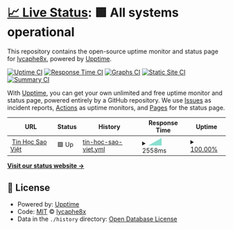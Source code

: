 # [📈 Live Status](https://demo.upptime.js.org): <!--live status--> **🟩 All systems operational**

This repository contains the open-source uptime monitor and status page for [lycaphe8x](https://demo.upptime.js.org), powered by [Upptime](https://github.com/upptime/upptime).

[![Uptime CI](https://github.com/lycaphe8x/uptime/workflows/Uptime%20CI/badge.svg)](https://github.com/lycaphe8x/uptime/actions?query=workflow%3A%22Uptime+CI%22)
[![Response Time CI](https://github.com/lycaphe8x/uptime/workflows/Response%20Time%20CI/badge.svg)](https://github.com/lycaphe8x/uptime/actions?query=workflow%3A%22Response+Time+CI%22)
[![Graphs CI](https://github.com/lycaphe8x/uptime/workflows/Graphs%20CI/badge.svg)](https://github.com/lycaphe8x/uptime/actions?query=workflow%3A%22Graphs+CI%22)
[![Static Site CI](https://github.com/lycaphe8x/uptime/workflows/Static%20Site%20CI/badge.svg)](https://github.com/lycaphe8x/uptime/actions?query=workflow%3A%22Static+Site+CI%22)
[![Summary CI](https://github.com/lycaphe8x/uptime/workflows/Summary%20CI/badge.svg)](https://github.com/lycaphe8x/uptime/actions?query=workflow%3A%22Summary+CI%22)

With [Upptime](https://upptime.js.org), you can get your own unlimited and free uptime monitor and status page, powered entirely by a GitHub repository. We use [Issues](https://github.com/lycaphe8x/uptime/issues) as incident reports, [Actions](https://github.com/lycaphe8x/uptime/actions) as uptime monitors, and [Pages](https://demo.upptime.js.org) for the status page.

<!--start: status pages-->
<!-- This summary is generated by Upptime (https://github.com/upptime/upptime) -->
<!-- Do not edit this manually, your changes will be overwritten -->
<!-- prettier-ignore -->
| URL | Status | History | Response Time | Uptime |
| --- | ------ | ------- | ------------- | ------ |
| <img alt="" src="https://icons.duckduckgo.com/ip3/www.blogdaytinhoc.com.ico" height="13"> [Tin Học Sao Việt](https://www.blogdaytinhoc.com) | 🟩 Up | [tin-hoc-sao-viet.yml](https://github.com/lycaphe8x/uptime/commits/HEAD/history/tin-hoc-sao-viet.yml) | <details><summary><img alt="Response time graph" src="./graphs/tin-hoc-sao-viet/response-time-week.png" height="20"> 2558ms</summary><br><a href="https://lycaphe8x.github.io/uptime/history/tin-hoc-sao-viet"><img alt="Response time 2558" src="https://img.shields.io/endpoint?url=https%3A%2F%2Fraw.githubusercontent.com%2Flycaphe8x%2Fuptime%2FHEAD%2Fapi%2Ftin-hoc-sao-viet%2Fresponse-time.json"></a><br><a href="https://lycaphe8x.github.io/uptime/history/tin-hoc-sao-viet"><img alt="24-hour response time 2558" src="https://img.shields.io/endpoint?url=https%3A%2F%2Fraw.githubusercontent.com%2Flycaphe8x%2Fuptime%2FHEAD%2Fapi%2Ftin-hoc-sao-viet%2Fresponse-time-day.json"></a><br><a href="https://lycaphe8x.github.io/uptime/history/tin-hoc-sao-viet"><img alt="7-day response time 2558" src="https://img.shields.io/endpoint?url=https%3A%2F%2Fraw.githubusercontent.com%2Flycaphe8x%2Fuptime%2FHEAD%2Fapi%2Ftin-hoc-sao-viet%2Fresponse-time-week.json"></a><br><a href="https://lycaphe8x.github.io/uptime/history/tin-hoc-sao-viet"><img alt="30-day response time 2558" src="https://img.shields.io/endpoint?url=https%3A%2F%2Fraw.githubusercontent.com%2Flycaphe8x%2Fuptime%2FHEAD%2Fapi%2Ftin-hoc-sao-viet%2Fresponse-time-month.json"></a><br><a href="https://lycaphe8x.github.io/uptime/history/tin-hoc-sao-viet"><img alt="1-year response time 2558" src="https://img.shields.io/endpoint?url=https%3A%2F%2Fraw.githubusercontent.com%2Flycaphe8x%2Fuptime%2FHEAD%2Fapi%2Ftin-hoc-sao-viet%2Fresponse-time-year.json"></a></details> | <details><summary><a href="https://lycaphe8x.github.io/uptime/history/tin-hoc-sao-viet">100.00%</a></summary><a href="https://lycaphe8x.github.io/uptime/history/tin-hoc-sao-viet"><img alt="All-time uptime 100.00%" src="https://img.shields.io/endpoint?url=https%3A%2F%2Fraw.githubusercontent.com%2Flycaphe8x%2Fuptime%2FHEAD%2Fapi%2Ftin-hoc-sao-viet%2Fuptime.json"></a><br><a href="https://lycaphe8x.github.io/uptime/history/tin-hoc-sao-viet"><img alt="24-hour uptime 100.00%" src="https://img.shields.io/endpoint?url=https%3A%2F%2Fraw.githubusercontent.com%2Flycaphe8x%2Fuptime%2FHEAD%2Fapi%2Ftin-hoc-sao-viet%2Fuptime-day.json"></a><br><a href="https://lycaphe8x.github.io/uptime/history/tin-hoc-sao-viet"><img alt="7-day uptime 100.00%" src="https://img.shields.io/endpoint?url=https%3A%2F%2Fraw.githubusercontent.com%2Flycaphe8x%2Fuptime%2FHEAD%2Fapi%2Ftin-hoc-sao-viet%2Fuptime-week.json"></a><br><a href="https://lycaphe8x.github.io/uptime/history/tin-hoc-sao-viet"><img alt="30-day uptime 100.00%" src="https://img.shields.io/endpoint?url=https%3A%2F%2Fraw.githubusercontent.com%2Flycaphe8x%2Fuptime%2FHEAD%2Fapi%2Ftin-hoc-sao-viet%2Fuptime-month.json"></a><br><a href="https://lycaphe8x.github.io/uptime/history/tin-hoc-sao-viet"><img alt="1-year uptime 100.00%" src="https://img.shields.io/endpoint?url=https%3A%2F%2Fraw.githubusercontent.com%2Flycaphe8x%2Fuptime%2FHEAD%2Fapi%2Ftin-hoc-sao-viet%2Fuptime-year.json"></a></details>

<!--end: status pages-->

[**Visit our status website →**](https://demo.upptime.js.org)

## 📄 License

- Powered by: [Upptime](https://github.com/upptime/upptime)
- Code: [MIT](./LICENSE) © [lycaphe8x](https://demo.upptime.js.org)
- Data in the `./history` directory: [Open Database License](https://opendatacommons.org/licenses/odbl/1-0/)
